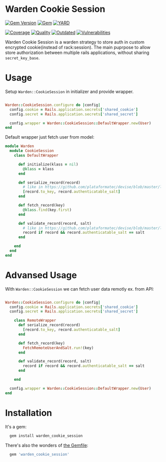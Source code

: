 # Warden Cookie Session


[![Gem Version](https://badge.fury.io/rb/warden_cookie_session.svg)](https://rubygems.org/gems/warden_cookie_session)
[![Gem](https://img.shields.io/gem/dt/warden_cookie_session.svg)](https://rubygems.org/gems/warden_cookie_session/versions)
[![YARD](https://badgen.net/badge/YARD/doc/blue)](http://www.rubydoc.info/gems/warden_cookie_session)


[![Coverage](https://lysander.rnds.pro/api/v1/badges/cs_coverage.svg)](https://lysander.rnds.pro/api/v1/badges/cs_coverage.html)
[![Quality](https://lysander.rnds.pro/api/v1/badges/cs_quality.svg)](https://lysander.rnds.pro/api/v1/badges/cs_quality.html)
[![Outdated](https://lysander.rnds.pro/api/v1/badges/cs_outdated.svg)](https://lysander.rnds.pro/api/v1/badges/cs_outdated.html)
[![Vulnerabilities](https://lysander.rnds.pro/api/v1/badges/cs_vulnerable.svg)](https://lysander.rnds.pro/api/v1/badges/cs_vulnerable.html)



Warden Cookie Session is a warden strategy to store auth in custom encrypted cookie(instead of rack:session).
The main puprpose to allow store authorization between multiple rails applications, without sharing `secret_key_base`.  


# Usage

Setup `Warden::CookieSession` in initializer and provide wrapper.

```ruby

Warden::CookieSession.configure do |config|
  config.cookie = Rails.application.secrets['shared_cookie']
  config.secret = Rails.application.secrets['shared_secret']

  config.wrapper = Warden::CookieSession::DefaultWrapper.new(User)
end
```

Default wrapper just fetch user from model:
```ruby
module Warden
  module CookieSession
    class DefaultWrapper

      def initialize(klass = nil)
        @klass = klass
      end

      def serialize_record(record)
        # like in https://github.com/plataformatec/devise/blob/master/lib/devise/models/authenticatable.rb
        [record.to_key, record.authenticatable_salt]
      end

      def fetch_record(key)
        @klass.find(key.first)
      end

      def validate_record(record, salt)
        # like in https://github.com/plataformatec/devise/blob/master/lib/devise/models/authenticatable.rb
        record if record && record.authenticatable_salt == salt
      end

    end
  end
end
```

# Advansed Usage

With `Warden::CookieSession` we can fetch user data remotly ex. from API:

```ruby

Warden::CookieSession.configure do |config|
  config.cookie = Rails.application.secrets['shared_cookie']
  config.secret = Rails.application.secrets['shared_secret']

    class RemoteWrapper
      def serialize_record(record)
        [record.to_key, record.authenticatable_salt]
      end

      def fetch_record(key)
        FetchRemoteUserAndSalt.run!(key)
      end

      def validate_record(record, salt)
        record if record && record.authenticatable_salt == salt
      end

    end

  config.wrapper = Warden::CookieSession::DefaultWrapper.new(User)
end
```


# Installation

It's a gem:
```bash
  gem install warden_cookie_session
```
There's also the wonders of [the Gemfile](http://bundler.io):
```ruby
  gem 'warden_cookie_session'
```

